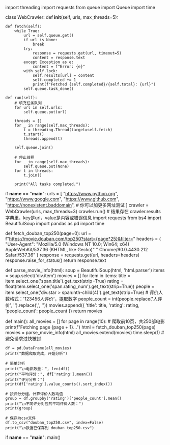 import threading
import requests
from queue import Queue
import time

class WebCrawler:
    def __init__(self, urls, max_threads=5):
        

    def fetch(self):
        while True:
            url = self.queue.get()
            if url is None:
                break
            try:
                response = requests.get(url, timeout=5)
                content = response.text
            except Exception as e:
                content = f"Error: {e}"
            with self.lock:
                self.results[url] = content
                self.completed += 1
                print(f"Fetched {self.completed}/{self.total}: {url}")
            self.queue.task_done()

    def run(self):
        # 填充任务队列
        for url in self.urls:
            self.queue.put(url)

        threads = []
        for _ in range(self.max_threads):
            t = threading.Thread(target=self.fetch)
            t.start()
            threads.append(t)

        self.queue.join()

        # 停止线程
        for _ in range(self.max_threads):
            self.queue.put(None)
        for t in threads:
            t.join()

        print("All tasks completed.")

if __name__ == "__main__":
    urls = [
        "https://www.python.org",
        "https://www.google.com",
        "https://www.github.com",
        "https://nonexistent.baddomain",
        # 你可以加更多网址测试
    ]
    crawler = WebCrawler(urls, max_threads=3)
    crawler.run()
    # 结果存在 crawler.results 字典里，key是url，value是内容或错误信息
import requests
from bs4 import BeautifulSoup
import pandas as pd
import time

def fetch_douban_top250(page=0):
    url = f"https://movie.douban.com/top250?start={page*25}&filter="
    headers = {
        "User-Agent": "Mozilla/5.0 (Windows NT 10.0; Win64; x64) AppleWebKit/537.36 (KHTML, like Gecko)"
                      " Chrome/90.0.4430.212 Safari/537.36"
    }
    response = requests.get(url, headers=headers)
    response.raise_for_status()
    return response.text

def parse_movie_info(html):
    soup = BeautifulSoup(html, 'html.parser')
    items = soup.select('div.item')
    movies = []
    for item in items:
        title = item.select_one('span.title').get_text(strip=True)
        rating = float(item.select_one('span.rating_num').get_text(strip=True))
        people = item.select_one('div.star > span:nth-child(4)').get_text(strip=True)
        # 评价人数格式：'123456人评价'，提取数字
        people_count = int(people.replace('人评价', '').replace(',', ''))
        movies.append({
            'title': title,
            'rating': rating,
            'people_count': people_count
        })
    return movies

def main():
    all_movies = []
    for page in range(10):  # 爬取前10页，共250部电影
        print(f"Fetching page {page + 1}...")
        html = fetch_douban_top250(page)
        movies = parse_movie_info(html)
        all_movies.extend(movies)
        time.sleep(1)  # 避免请求过快被封

    df = pd.DataFrame(all_movies)
    print("数据爬取完成，开始分析")

    # 简单分析
    print("\n电影数量：", len(df))
    print("平均评分：", df['rating'].mean())
    print("评分分布：")
    print(df['rating'].value_counts().sort_index())

    # 按评分分组，计算评价人数均值
    group = df.groupby('rating')['people_count'].mean()
    print("\n不同评分对应的平均评价人数：")
    print(group)

    # 保存为csv文件
    df.to_csv("douban_top250.csv", index=False)
    print("\n数据已保存到 douban_top250.csv")

if __name__ == "__main__":
    main()
